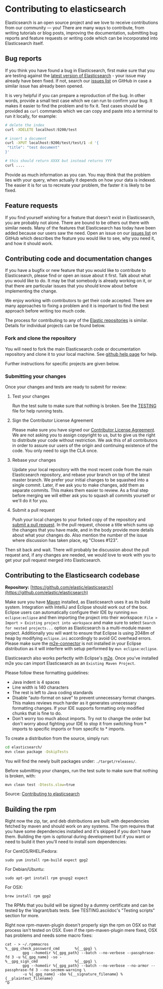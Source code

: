 Contributing to elasticsearch
=============================

Elasticsearch is an open source project and we love to receive contributions from our community — you! There are many ways to contribute, from writing tutorials or blog posts, improving the documentation, submitting bug reports and feature requests or writing code which can be incorporated into Elasticsearch itself.

Bug reports
-----------

If you think you have found a bug in Elasticsearch, first make sure that you are testing against the [latest version of Elasticsearch](https://www.elastic.co/downloads/elasticsearch) - your issue may already have been fixed. If not, search our [issues list](https://github.com/elastic/elasticsearch/issues) on GitHub in case a similar issue has already been opened.

It is very helpful if you can prepare a reproduction of the bug. In other words, provide a small test case which we can run to confirm your bug. It makes it easier to find the problem and to fix it. Test cases should be provided as `curl` commands which we can copy and paste into a terminal to run it locally, for example:

```sh
# delete the index
curl -XDELETE localhost:9200/test

# insert a document
curl -XPUT localhost:9200/test/test/1 -d '{
 "title": "test document"
}'

# this should return XXXX but instead returns YYY
curl ....
```

Provide as much information as you can. You may think that the problem lies with your query, when actually it depends on how your data is indexed. The easier it is for us to recreate your problem, the faster it is likely to be fixed.

Feature requests
----------------

If you find yourself wishing for a feature that doesn't exist in Elasticsearch, you are probably not alone. There are bound to be others out there with similar needs. Many of the features that Elasticsearch has today have been added because our users saw the need.
Open an issue on our [issues list](https://github.com/elastic/elasticsearch/issues) on GitHub which describes the feature you would like to see, why you need it, and how it should work.

Contributing code and documentation changes
-------------------------------------------

If you have a bugfix or new feature that you would like to contribute to Elasticsearch, please find or open an issue about it first. Talk about what you would like to do. It may be that somebody is already working on it, or that there are particular issues that you should know about before implementing the change.

We enjoy working with contributors to get their code accepted. There are many approaches to fixing a problem and it is important to find the best approach before writing too much code.

The process for contributing to any of the [Elastic repositories](https://github.com/elastic/) is similar. Details for individual projects can be found below.

### Fork and clone the repository

You will need to fork the main Elasticsearch code or documentation repository and clone it to your local machine. See
[github help page](https://help.github.com/articles/fork-a-repo) for help.

Further instructions for specific projects are given below.

### Submitting your changes

Once your changes and tests are ready to submit for review:

1. Test your changes

    Run the test suite to make sure that nothing is broken. See the
[TESTING](TESTING.asciidoc) file for help running tests.

2. Sign the Contributor License Agreement

    Please make sure you have signed our [Contributor License Agreement](https://www.elastic.co/contributor-agreement/). We are not asking you to assign copyright to us, but to give us the right to distribute your code without restriction. We ask this of all contributors in order to assure our users of the origin and continuing existence of the code. You only need to sign the CLA once.

3. Rebase your changes

    Update your local repository with the most recent code from the main Elasticsearch repository, and rebase your branch on top of the latest master branch. We prefer your initial changes to be squashed into a single commit. Later, if we ask you to make changes, add them as separate commits.  This makes them easier to review.  As a final step before merging we will either ask you to squash all commits yourself or we'll do it for you.


4. Submit a pull request

    Push your local changes to your forked copy of the repository and [submit a pull request](https://help.github.com/articles/using-pull-requests). In the pull request, choose a title which sums up the changes that you have made, and in the body provide more details about what your changes do. Also mention the number of the issue where discussion has taken place, eg "Closes #123".

Then sit back and wait. There will probably be discussion about the pull request and, if any changes are needed, we would love to work with you to get your pull request merged into Elasticsearch.

Contributing to the Elasticsearch codebase
------------------------------------------

**Repository:** [https://github.com/elastic/elasticsearch](https://github.com/elastic/elasticsearch)

Make sure you have [Maven](http://maven.apache.org) installed, as Elasticsearch uses it as its build system. Integration with IntelliJ and Eclipse should work out of the box. Eclipse users can automatically configure their IDE by running `mvn eclipse:eclipse` and then importing the project into their workspace: `File > Import > Existing project into workspace` and make sure to select `Search for nested projects...` option as Elasticsearch is a multi-module maven project. Additionally you will want to ensure that Eclipse is using 2048m of heap by modifying `eclipse.ini` accordingly to avoid GC overhead errors. Please make sure the [m2e-connector](http://marketplace.eclipse.org/content/m2e-connector-maven-dependency-plugin) is not installed in your Eclipse distribution as it will interfere with setup performed by `mvn eclipse:eclipse`.

Elasticsearch also works perfectly with Eclipse's [m2e](http://www.eclipse.org/m2e/).  Once you've installed m2e you can import Elasticsearch as an `Existing Maven Project`.

Please follow these formatting guidelines:

* Java indent is 4 spaces
* Line width is 140 characters
* The rest is left to Java coding standards
* Disable “auto-format on save” to prevent unnecessary format changes. This makes reviews much harder as it generates unnecessary formatting changes. If your IDE supports formatting only modified chunks that is fine to do.
* Don't worry too much about imports.  Try not to change the order but don't worry about fighting your IDE to stop it from switching from * imports to specific imports or from specific to * imports.

To create a distribution from the source, simply run:

```sh
cd elasticsearch/
mvn clean package -DskipTests
```

You will find the newly built packages under: `./target/releases/`.

Before submitting your changes, run the test suite to make sure that nothing is broken, with:

```sh
mvn clean test -Dtests.slow=true
```

Source: [Contributing to elasticsearch](https://www.elastic.co/contributing-to-elasticsearch/)

Building the rpm
----------------
Right now the zip, tar, and deb distributions are built with dependencies fetched by maven and should work on any systems.
The rpm requires that you have some dependencies installed and it's skipped if you don't have them. Building the rpm is
optional during development but if you want or need to build it then you'll need to install som dependencies:

For CentOS/RHEL/Fedora:
```shell
sudo yum install rpm-build expect gpg2
```

For Debian/Ubuntu:
```shell
sudo apt-get install rpm gnupg2 expect
```

For OSX:
```shell
brew install rpm gpg2
```

The RPMs that you build will be signed by a dummy certificate and can be tested by the Vagrant/bats
tests. See TESTING.asciidoc's "Testing scripts" section for more.

Right now rpm-maven-plugin doesn't properly sign the rpm on OSX so that process isn't tested on OSX. Even if the
rpm-maven-plugin mere fixed, OSX has problems and needs some macro fixes:
```shell
cat - > ~/.rpmmacros
%__gpg_check_password_cmd       %{__gpg} \
        gpg --homedir %{_gpg_path} --batch --no-verbose --passphrase-fd 3 -u %{_gpg_name} -so -
%__gpg_sign_cmd                 %{__gpg} \
        gpg --homedir %{_gpg_path} --batch --no-verbose --no-armor --passphrase-fd 3 --no-secmem-warning \
        -u %{_gpg_name} -sbo %{__signature_filename} %{__plaintext_filename}
^D
```
